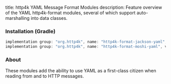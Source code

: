 title: http4k YAML Message Format Modules
description: Feature overview of the YAML http4k-format modules, several of which support auto-marshalling into data classes.

### Installation (Gradle)

```groovy
implementation group: "org.http4k", name: "http4k-format-jackson-yaml", version: "4.19.5.0"
implementation group: "org.http4k", name: "http4k-format-moshi-yaml", version: "4.19.5.0"
```

### About
These modules add the ability to use YAML as a first-class citizen when reading from and to HTTP messages. 

[http4k]: https://http4k.org
